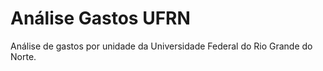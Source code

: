 # Análise Gastos UFRN

Análise de gastos por unidade da Universidade Federal do Rio Grande do Norte.